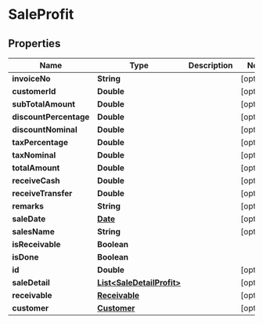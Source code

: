 
# SaleProfit

## Properties
Name | Type | Description | Notes
------------ | ------------- | ------------- | -------------
**invoiceNo** | **String** |  |  [optional]
**customerId** | **Double** |  |  [optional]
**subTotalAmount** | **Double** |  |  [optional]
**discountPercentage** | **Double** |  |  [optional]
**discountNominal** | **Double** |  |  [optional]
**taxPercentage** | **Double** |  |  [optional]
**taxNominal** | **Double** |  |  [optional]
**totalAmount** | **Double** |  |  [optional]
**receiveCash** | **Double** |  |  [optional]
**receiveTransfer** | **Double** |  |  [optional]
**remarks** | **String** |  |  [optional]
**saleDate** | [**Date**](Date.md) |  |  [optional]
**salesName** | **String** |  |  [optional]
**isReceivable** | **Boolean** |  | 
**isDone** | **Boolean** |  | 
**id** | **Double** |  |  [optional]
**saleDetail** | [**List&lt;SaleDetailProfit&gt;**](SaleDetailProfit.md) |  |  [optional]
**receivable** | [**Receivable**](Receivable.md) |  |  [optional]
**customer** | [**Customer**](Customer.md) |  |  [optional]



